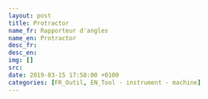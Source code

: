 ```yaml
---
layout: post
title: Protractor
name_fr: Rapporteur d'angles
name_en: Protractor
desc_fr: 
desc_en: 
img: []
src: 
date: 2019-03-15 17:58:00 +0100
categories: [FR_Outil, EN_Tool - instrument - machine]
---
```

